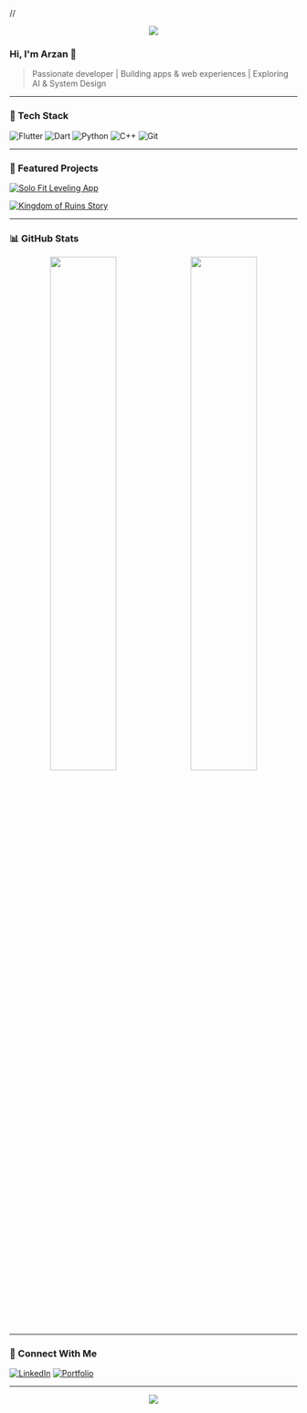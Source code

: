 //<!-- Banner -->
<p align="center">
  <img src="https://capsule-render.vercel.app/api?type=rect&color=0:0d1117,100:161b22&height=150&section=header&text=Arzan%20Salemwale&fontColor=58a6ff&fontSize=45&animation=fadeIn" />
</p>

### Hi, I'm Arzan 👋
> Passionate developer | Building apps & web experiences | Exploring AI & System Design  

---

### 🚀 Tech Stack
![Flutter](https://img.shields.io/badge/Flutter-02569B?style=flat&logo=flutter&logoColor=white)
![Dart](https://img.shields.io/badge/Dart-0175C2?style=flat&logo=dart&logoColor=white)
![Python](https://img.shields.io/badge/Python-3776AB?style=flat&logo=python&logoColor=white)
![C++](https://img.shields.io/badge/C++-00599C?style=flat&logo=cplusplus&logoColor=white)
![Git](https://img.shields.io/badge/Git-F05032?style=flat&logo=git&logoColor=white)

---

### 📌 Featured Projects
[![Solo Fit Leveling App](https://github-readme-stats.vercel.app/api/pin/?username=YourUsername&repo=solo_fit_leveling_app&theme=radical)](https://github.com/YourUsername/solo_fit_leveling_app)

[![Kingdom of Ruins Story](https://github-readme-stats.vercel.app/api/pin/?username=YourUsername&repo=kingdom_of_ruins&theme=radical)](https://github.com/YourUsername/kingdom_of_ruins)

---

### 📊 GitHub Stats
<p align="center">
  <img src="https://github-readme-stats.vercel.app/api?username=YourUsername&show_icons=true&theme=radical" width="48%" />
  <img src="https://github-readme-streak-stats.herokuapp.com/?user=YourUsername&theme=radical" width="48%" />
</p>

---

### 🔗 Connect With Me
[![LinkedIn](https://img.shields.io/badge/LinkedIn-0A66C2?style=flat&logo=linkedin&logoColor=white)](https://linkedin.com/in/yourprofile)
[![Portfolio](https://img.shields.io/badge/Portfolio-000000?style=flat&logo=firefox&logoColor=white)](https://yourportfolio.com)

---

<p align="center">
  <img src="https://capsule-render.vercel.app/api?type=rect&color=0:161b22,100:0d1117&height=70&section=footer" />
</p>
